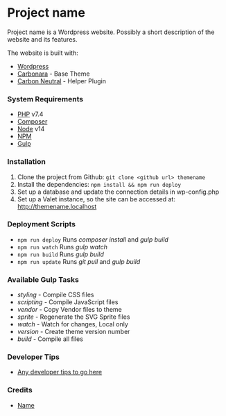 # Project name

Project name is a Wordpress website. Possibly a short description of the website and its features.

The website is built with:

* [Wordpress](https://wordpress.com/) 
* [Carbonara](https://github.com/carboncreativeuk/Carbonara) - Base Theme
* [Carbon Neutral](https://github.com/carboncreativeuk/CarbonNeutral) - Helper Plugin

### System Requirements

* [PHP](https://www.php.net/) v7.4
* [Composer](https://getcomposer.org/)
* [Node](https://nodejs.org/en/) v14
* [NPM](https://www.npmjs.com/) 
* [Gulp](https://gulpjs.com/)


### Installation

1. Clone the project from Github: `git clone <github url> themename`
2. Install the dependencies: `npm install && npm run deploy`
3. Set up a database and update the connection details in wp-config.php
4. Set up a Valet instance, so the site can be accessed at: http://themename.localhost


### Deployment Scripts

* `npm run deploy` Runs _composer install_ and _gulp build_
* `npm run watch` Runs _gulp watch_
* `npm run build` Runs _gulp build_
* `npm run update` Runs _git pull_ and _gulp build_


### Available Gulp Tasks

* _styling_ - Compile CSS files
* _scripting_ - Compile JavaScript files
* _vendor_ - Copy Vendor files to theme
* _sprite_ - Regenerate the SVG Sprite files
* _watch_ - Watch for changes, Local only
* _version_ - Create theme version number
* _build_ - Compile all files


### Developer Tips

* [Any developer tips to go here](docs/example.md)


### Credits

* [Name](https://github.com/name)
